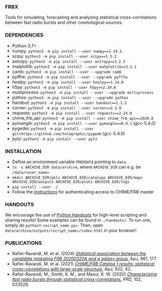 ### FRBX

Tools for simulating, forecasting and analyzing statistical cross-correlations between fast radio bursts and other cosmological sources.

### DEPENDENCIES

- Python 3.7+
- numpy:    `python3 -m pip install --user numpy==1.19.1`
- scipy:    `python3 -m pip install --user scipy==1.5.2`
- astropy:  `python3 -m pip install --user astropy==3.2.3`
- matplotlib:   `python3 -m pip install --user matplotlib==3.2.1`
- camb: `python3 -m pip install --user --upgrade camb`
- pyfftw:   `python3 -m pip install --user --upgrade pyfftw`
- healpy:   `python3 -m pip install --user healpy==1.14.0`
- h5py:     `python3 -m pip install --user h5py==2.10.0`
- multiprocess: `python3 -m pip install --user --upgrade multiprocess`
- pathos:   `python3 -m pip install --user --upgrade pathos`
- handout:  `python3 -m pip install --user handout==1.1.2`
- corner:   `python3 -m pip install --user corner==2.1.0`
- requests: `python3 -m pip install --user requests==2.24.0`
- chime_frb_api:    `python3 -m pip install --user chime_frb_api==2020.8`
- pymangle: `python3 -m pip install --user pymangle==0.9.1` (gcc-5.4.0)
- pygedm:   `python3 -m pip install --user git+https://github.com/telegraphic/pygedm` (gcc-5.4.0)
- pytz:     `python3 -m pip install --user pytz`

### INSTALLATION

- Define an environment variable `FRBXDATA` pointing to `data`
- `ln -s ARCHIVE_DIR data/archive`, where `ARCHIVE_DIR` can e.g. be `/data/<user_name>`
- `mkdir ARCHIVE_DIR/pkls ARCHIVE_DIR/catalogs ARCHIVE_DIR/maps ARCHIVE_DIR/outputs ARCHIVE_DIR/plots ARCHIVE_DIR/logs`
- `pip install --user ./` 
- Follow the [instructions](https://github.com/CHIMEFRB/frb-master/wiki/CHIME-FRB-Authentication#quickstart)
for authenticating access to CHIME/FRB master

### HANDOUTS

We encourage the use of [Python Handouts](https://github.com/danijar/handout) for high-level
scripting and sharing results! Some examples can be found in `./handouts/`. To run one, simply
do `python3 <script_name.py>`. Then, open `data/archive/outputs/<script_name>/index.html` in
your browser!

### PUBLICATIONS

- Rafiei-Ravandi, M. et al. (2024) [*Statistical association between the candidate repeating FRB 20200320A and a galaxy group.*](https://ui.adsabs.harvard.edu/abs/2023arXiv230809608R/abstract) ApJ, 961, 177.
- Rafiei-Ravandi, M. et al. (2021) [*CHIME/FRB Catalog 1 results: statistical cross-correlations with large-scale structure.*](https://ui.adsabs.harvard.edu/abs/2021ApJ...922...42R/abstract) ApJ, 922, 42.
- Rafiei-Ravandi, M., Smith, K. M., and Masui, K. W. (2020) [*Characterizing fast radio bursts through statistical cross-correlations.*](https://ui.adsabs.harvard.edu/abs/2020PhRvD.102b3528R/abstract) PRD, 102, 023528.
